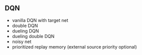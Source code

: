 ## DQN
* vanilla DQN with target net
* double DQN
* dueling DQN
* dueling double DQN
* noisy net
* prioritized replay memory (external source priority optional)